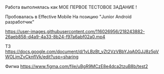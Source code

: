 Работа выполнялась как МОЕ ПЕРВОЕ ТЕСТОВОЕ ЗАДАНИЕ ! 

Пробовалась в Effective Mobile
На позицию "Junior Android разработчик"

https://user-images.githubusercontent.com/116026956/218243882-26aeb858-d4a9-4a33-8b24-f97a6abf02a0.mp4


ТЗ
https://docs.google.com/document/d/1vLBzBt_vZt2VzVBbYJqA0GJJ8z5pVWOLjmZvCknflVk/edit?usp=sharing

Фигма
https://www.figma.com/file/uBgR9MCzE8e4dca2tzuB8b/test2
